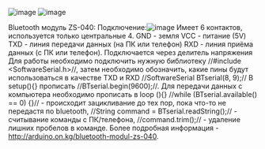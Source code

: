 ![image](https://github.com/Xxproner/Arduino_blue/assets/150460572/ad86f6d5-ee8d-4752-bd5f-be4fd41f4340)
![image](https://github.com/Xxproner/Arduino_blue/assets/150460572/a7f55eb9-e0ed-4546-a50e-1773c4ac6045)

Bluetooth модуль ZS-040:
Подключение:![image](https://github.com/Xxproner/Arduino_blue/assets/150460572/38d84a70-19da-4f79-aed9-5ce0075000bf)
Имеет 6 контактов, используется только центральные 4.
GND - земля
VCC - питание (5V)
TXD - линия передачи данных (на ПК или телефон)
RXD - линия приёма данных (с ПК или телефон). Подключается через делитель напряжения
Для работы необходимо подключить нужную библиотеку //#include <SoftwareSerial.h>//, затем необходимо обозначить, какие пины будут использоваться в качестве
TXD и RXD //SoftwareSerial BTserial(8, 9);// В setup(){} прописать //BTserial.begin(9600);//. Для передачи данных с компьютера необходимо прописать в loop (){}
 //while (BTserial.available() == 0) {}// - происходит зацикливание до тех пор, пока что-то не передастя по bluetooth, //String command = BTserial.readString();// - считывание команды с ПК/телефона, //command.trim();// - удаление лишних пробелов в команде.
 Более подробная информация - http://arduino.on.kg/bluetooth-modul-zs-040.
